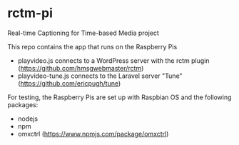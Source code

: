 # rctm-pi
Real-time Captioning for Time-based Media project

This repo contains the app that runs on the Raspberry Pis
- playvideo.js connects to a WordPress server with the rctm plugin (https://github.com/hmsgwebmaster/rctm)
- playvideo-tune.js connects to the Laravel server "Tune" (https://github.com/ericpugh/tune)

For testing, the Raspberry Pis are set up with Raspbian OS and the following packages:
- nodejs
- npm
- omxctrl (https://www.npmjs.com/package/omxctrl)
